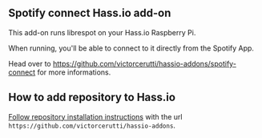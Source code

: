 Spotify connect Hass.io add-on
--------------------------

This add-on runs librespot on your Hass.io Raspberry Pi.

When running, you'll be able to connect to it directly from the Spotify App.

Head over to https://github.com/victorcerutti/hassio-addons/spotify-connect for more informations.


## How to add repository to Hass.io

[Follow repository installation instructions](https://home-assistant.io/hassio/installing_third_party_addons/) with the url `https://github.com/victorcerutti/hassio-addons`.
